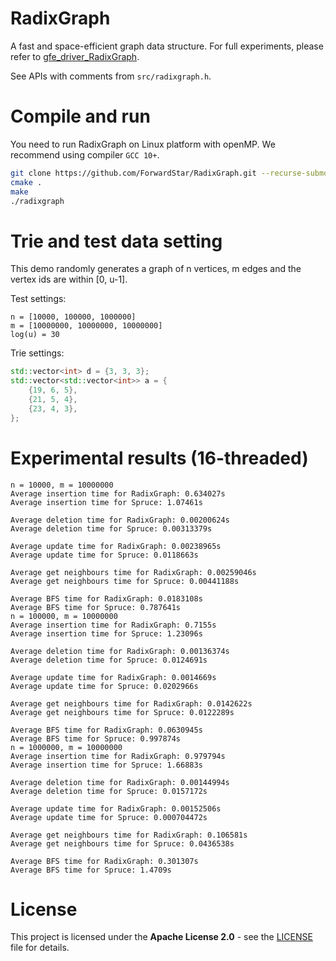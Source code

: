 # RadixGraph
A fast and space-efficient graph data structure. For full experiments, please refer to [gfe_driver_RadixGraph](https://github.com/ForwardStar/gfe_driver).

See APIs with comments from ``src/radixgraph.h``.

# Compile and run
You need to run RadixGraph on Linux platform with openMP. We recommend using compiler ``GCC 10+``.
```sh
git clone https://github.com/ForwardStar/RadixGraph.git --recurse-submodules
cmake .
make
./radixgraph
```

# Trie and test data setting
This demo randomly generates a graph of n vertices, m edges and the vertex ids are within [0, u-1].

Test settings:
```
n = [10000, 100000, 1000000]
m = [10000000, 10000000, 10000000]
log(u) = 30
```
Trie settings:
```cpp
std::vector<int> d = {3, 3, 3};
std::vector<std::vector<int>> a = {
    {19, 6, 5},
    {21, 5, 4},
    {23, 4, 3},
};
```

# Experimental results (16-threaded)
```
n = 10000, m = 10000000
Average insertion time for RadixGraph: 0.634027s
Average insertion time for Spruce: 1.07461s

Average deletion time for RadixGraph: 0.00200624s
Average deletion time for Spruce: 0.00313379s

Average update time for RadixGraph: 0.00238965s
Average update time for Spruce: 0.0118663s

Average get neighbours time for RadixGraph: 0.00259046s
Average get neighbours time for Spruce: 0.00441188s

Average BFS time for RadixGraph: 0.0183108s
Average BFS time for Spruce: 0.787641s
n = 100000, m = 10000000
Average insertion time for RadixGraph: 0.7155s
Average insertion time for Spruce: 1.23096s

Average deletion time for RadixGraph: 0.00136374s
Average deletion time for Spruce: 0.0124691s

Average update time for RadixGraph: 0.0014669s
Average update time for Spruce: 0.0202966s

Average get neighbours time for RadixGraph: 0.0142622s
Average get neighbours time for Spruce: 0.0122289s

Average BFS time for RadixGraph: 0.0630945s
Average BFS time for Spruce: 0.997874s
n = 1000000, m = 10000000
Average insertion time for RadixGraph: 0.979794s
Average insertion time for Spruce: 1.66883s

Average deletion time for RadixGraph: 0.00144994s
Average deletion time for Spruce: 0.0157172s

Average update time for RadixGraph: 0.00152506s
Average update time for Spruce: 0.000704472s

Average get neighbours time for RadixGraph: 0.106581s
Average get neighbours time for Spruce: 0.0436538s

Average BFS time for RadixGraph: 0.301307s
Average BFS time for Spruce: 1.4709s
```

# License
This project is licensed under the **Apache License 2.0** - see the [LICENSE](LICENSE) file for details.
